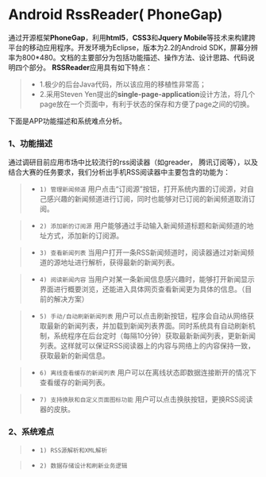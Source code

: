 Android RssReader( PhoneGap)
=========

通过开源框架**PhoneGap**，利用**html5**，**CSS3**和**Jquery Mobile**等技术来构建跨平台的移动应用程序。开发环境为Eclipse，版本为2.2的Android SDK，屏幕分辨率为800*480。文档的主要部分为包括功能描述、操作方法、设计思路、代码说明四个部分。
**RSSReader**应用具有如下特点：
> * 1.极少的后台Java代码，所以该应用的移植性非常高；
> * 2.采用Steven Yen提出的**single-page-application**设计方法，将几个page放在一个页面中，有利于状态的保存和方便了page之间的切换。

下面是APP功能描述和系统难点分析。

### 1、功能描述
  通过调研目前应用市场中比较流行的rss阅读器（如greader， 腾讯订阅等），以及结合大赛的任务要求，我们分析出手机RSS阅读器中主要包含的功能为：
> * `1)	管理新闻频道`
用户点击“订阅源”按钮，打开系统内置的订阅源，对自己感兴趣的新闻频道进行订阅，同时也能够对已订阅的新闻频道取消订阅。

> * `2)	添加新的订阅源`
用户能够通过手动输入新闻频道标题和新闻频道的地址方式，添加新的订阅源。

> * `3)	查看新闻列表`
当用户打开一条RSS新闻频道时，阅读器通过对新闻频道的源地址进行解析，获得最新的新闻列表。

> * `4)	阅读新闻内容`
当用户对某一条新闻信息感兴趣时，能够打开新闻显示界面进行概要浏览，还能进入具体网页查看新闻更为具体的信息。（目前的解决方案）

> * `5)	手动/自动刷新新闻列表`
用户可以点击刷新按钮，程序会自动从网络获取最新的新闻列表，并加载到新闻列表界面。同时系统具有自动刷新机制，系统程序在后台定时（每隔10分钟）获取最新新闻列表，更新新闻列表。这样就可以保证RSS阅读器上的内容与网络上的内容保持一致，获取最新的新闻信息。

> * `6)	离线查看缓存的新闻列表`
用户可以在离线状态即数据连接断开的情况下查看缓存的新闻列表。

> * `7)	支持换肤和自定义页面图标功能`
用户可以点击换肤按钮，更换RSS阅读器的皮肤。


### 2、系统难点
> * `1) RSS源解析和XML解析`

> * `2) 数据存储设计和刷新业务逻辑`
